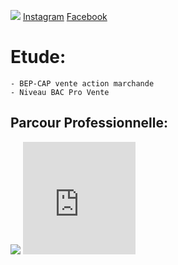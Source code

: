 
<main>
  <p><img src= "https://image-uniservice.linternaute.com/image/150/3/1409080080/4079437.jpg">
  <a href="https://www.instagram.com/azekiell/">Instagram</a>
  <a href="https://www.facebook.com/beauvallet.julien">Facebook</a></p>
</main>
  
<h1>Etude:</h1>

    - BEP-CAP vente action marchande
    - Niveau BAC Pro Vente
   
  <h2>Parcour Professionnelle:</h2>

   <title>Armée de l'Air:</title>
   <main>  
   <p><img src= "https://a4-images.myspacecdn.com/images04/8/c3f4ffcffe274591b6ae50a3f2e1cce5/full.jpg">
   <iframe src="https://giphy.com/embed/9P94yLRR2R4LFNNXIg" width="180" height="180" frameBorder="0" class="giphy-embed" allowFullScreen>
   <iframe src="https://giphy.com/embed/ZcZOj4q60MNsQ" width="180" height="180" frameBorder="0" class="giphy-embed" allowFullScreen></p> 
   </main>
